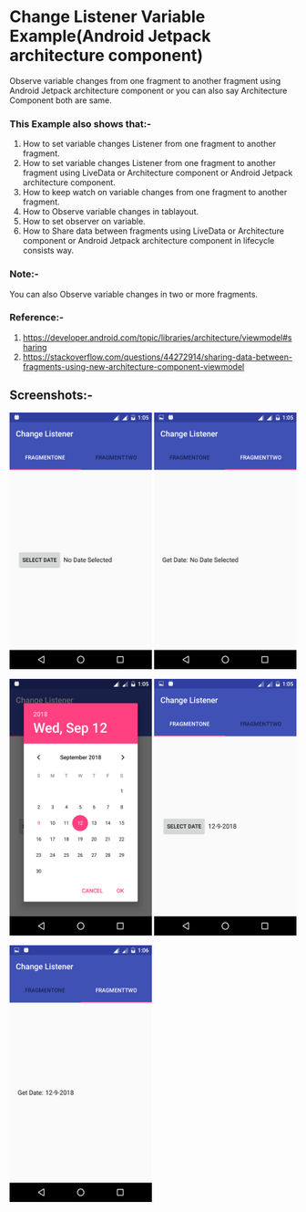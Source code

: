 # Change Listener Variable Example(Android Jetpack architecture component)

Observe variable changes from one fragment to another fragment using Android Jetpack architecture component or you can also say Architecture Component both are same.

### This Example also shows that:-

1) How to set variable changes Listener from one fragment to another fragment.
2) How to set variable changes Listener from one fragment to another fragment using LiveData or Architecture component or Android Jetpack architecture component.
3) How to keep watch on variable changes from one fragment to another fragment.
4) How to Observe variable changes in tablayout.
5) How to set observer on variable.
6) How to Share data between fragments using LiveData or Architecture component or Android Jetpack architecture component in lifecycle consists way.

### Note:-

You can also Observe variable changes in two or more fragments.

### Reference:- 

1) https://developer.android.com/topic/libraries/architecture/viewmodel#sharing
2) https://stackoverflow.com/questions/44272914/sharing-data-between-fragments-using-new-architecture-component-viewmodel

## Screenshots:-

<img src="Screenshots/Screenshot_20180909-130533.png" width="250" height="450" /> <img src="Screenshots/Screenshot_20180909-130539.png" width="250" height="450" />

<img src="Screenshots/Screenshot_20180909-130554.png" width="250" height="450" /> <img src="Screenshots/Screenshot_20180909-130600.png" width="250" height="450" />

<img src="Screenshots/Screenshot_20180909-130605.png" width="250" height="450" />
